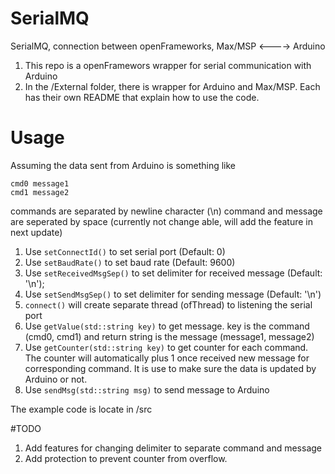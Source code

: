 # SerialMQ
SerialMQ, connection between openFrameworks, Max/MSP &lt;----> Arduino

1. This repo is a openFramewors wrapper for serial communication with Arduino
2. In the /External folder, there is wrapper for Arduino and Max/MSP. Each has their own README that explain how to use the code.

# Usage
Assuming the data sent from Arduino is something like
```
cmd0 message1
cmd1 message2
```
commands are separated by newline character (\n)
command and message are seperated by space (currently not change able, will add the feature in next update)

1. Use `setConnectId()` to set serial port (Default: 0)
2. Use `setBaudRate()` to set baud rate (Default: 9600)
3. Use `setReceivedMsgSep()` to set delimiter for received message (Default: '\n');
4. Use `setSendMsgSep()` to set delimiter for sending message (Default: '\n') 
4. `connect()` will create separate thread (ofThread) to listening the serial port
5. Use `getValue(std::string key)` to get message. key is the command (cmd0, cmd1) and return string is the message (message1, message2)
6. Use `getCounter(std::string key)` to get counter for each command. The counter will automatically plus 1 once received new message for corresponding command. It is use to make sure the data is updated by Arduino or not.
7. Use `sendMsg(std::string msg)` to send message to Arduino

The example code is locate in /src


#TODO
1. Add features for changing delimiter to separate command and message
2. Add protection to prevent counter from overflow.
